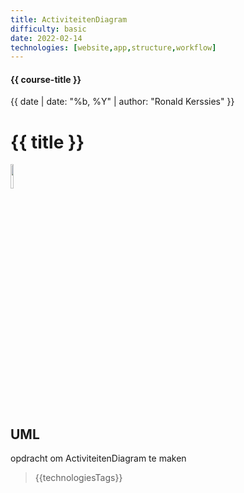 ```yaml
---
title: ActiviteitenDiagram
difficulty: basic
date: 2022-02-14
technologies: [website,app,structure,workflow]
---
```


#### {{ course-title }}
{{ date | date: "%b, %Y" | author: "Ronald Kerssies" }}

# {{ title }}

<img src="{{ '/_assets/themas/diagram.png' | url }}" style="width:10%;">


## UML
opdracht om ActiviteitenDiagram te maken

> {{technologiesTags}}
